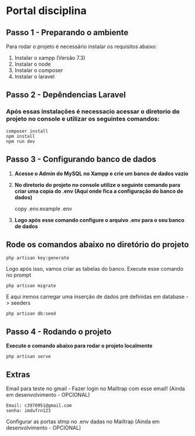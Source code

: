 # Portal disciplina

## Passo 1 -  Preparando o ambiente

Para rodar o projeto é necessário instalar os requisitos abaixo:

1. Instalar o xampp (Versão 7.3)
2. Instalar o node
3. Instalar o composer 
4. Instalar o laravel

## Passo 2 -  Depêndencias Laravel

### Após essas instalações é necessacio acessar o diretorio do projeto no console e utilizar os seguintes comandos:

    composer install
    npm install
    npm run dev

## Passo 3 -  Configurando banco de dados

1. **Acesse o Admin do MySQL no Xampp e crie um banco de dados vazio**
2. **No diretorio do projeto no console utilize o seguinte comando para criar uma copia do .env (Aqui onde fica a configuração do banco de dados)**

   
    copy .env.example .env

3. **Logo após esse comando configure o arquivo .env para o seu banco de dados**




## Rode os comandos abaixo no diretório do projeto


    php artisan key:generate

Logo após isso, vamos criar as tabelas do banco. Execute esse comando no prompt

    php artisan migrate

E aqui iremos carregar uma inserção de dados pré definidas em database -> seeders

    php artisan db:seed 

## Passo 4 -  Rodando o projeto

**Execute o comando abaixo para rodar o projeto localmente**

    php artisan serve

## Extras
Email para teste no gmail - Fazer login no Mailtrap com esse email! (Ainda em desenvolvimento - OPCIONAL)

    Email: c3970951@gmail.com
    senha: imdufrn123

Configurar as portas stmp no .env dadas no Mailtrap (Ainda em desenvolvimento - OPCIONAL)


